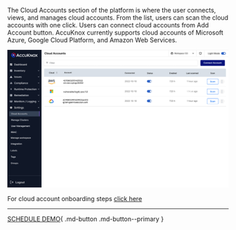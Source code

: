 

The Cloud Accounts section of the platform is where the user connects, views, and manages cloud accounts. From the list, users can scan the cloud accounts with one click. Users can connect cloud accounts from Add Account button. AccuKnox currently supports cloud accounts of Microsoft Azure, Google Cloud Platform, and Amazon Web Services.


![](images/cloud-accounts-1.jpg)

For cloud account onboarding steps [click here](./../getting-started/aws-onboarding.md)

- - -
[SCHEDULE DEMO](https://www.accuknox.com/contact-us){ .md-button .md-button--primary }
